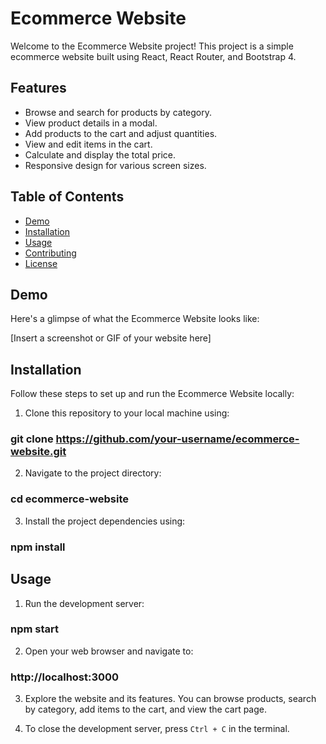 # Ecommerce Website

Welcome to the Ecommerce Website project! This project is a simple ecommerce website built using React, React Router, and Bootstrap 4.

## Features

- Browse and search for products by category.
- View product details in a modal.
- Add products to the cart and adjust quantities.
- View and edit items in the cart.
- Calculate and display the total price.
- Responsive design for various screen sizes.

## Table of Contents

- [Demo](#demo)
- [Installation](#installation)
- [Usage](#usage)
- [Contributing](#contributing)
- [License](#license)

## Demo

Here's a glimpse of what the Ecommerce Website looks like:

[Insert a screenshot or GIF of your website here]

## Installation

Follow these steps to set up and run the Ecommerce Website locally:

1. Clone this repository to your local machine using:
### git clone https://github.com/your-username/ecommerce-website.git


2. Navigate to the project directory:
### cd ecommerce-website


3. Install the project dependencies using:
### npm install


## Usage

1. Run the development server:
### npm start


2. Open your web browser and navigate to:
### http://localhost:3000

3. Explore the website and its features. You can browse products, search by category, add items to the cart, and view the cart page.

4. To close the development server, press `Ctrl + C` in the terminal.
